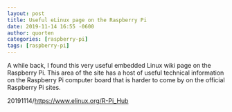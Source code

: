 ```yaml
---
layout: post
title: Useful eLinux page on the Raspberry Pi
date: 2019-11-14 16:55 -0600
author: quorten
categories: [raspberry-pi]
tags: [raspberry-pi]
---
```


A while back, I found this very useful embedded Linux wiki page on the
Raspberry Pi.  This area of the site has a host of useful technical
information on the Raspberry Pi computer board that is harder to come
by on the official Raspberry Pi sites.

20191114/https://www.elinux.org/R-Pi_Hub
